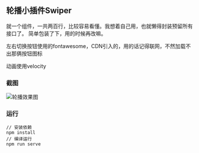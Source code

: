 ## 轮播小插件Swiper
就一个组件，一共两百行，比较容易看懂。我想着自己用，也就懒得封装预留所有接口了。
简单包装了下，用的时候再改嘛。

左右切换按钮使用的fontawesome，CDN引入的，用的话记得联网，不然加载不出那俩按钮图标

动画使用velocity

### 截图
![轮播效果图](轮播.gif)
### 运行
```
// 安装依赖
npm install
// 编译运行
npm run serve
```

